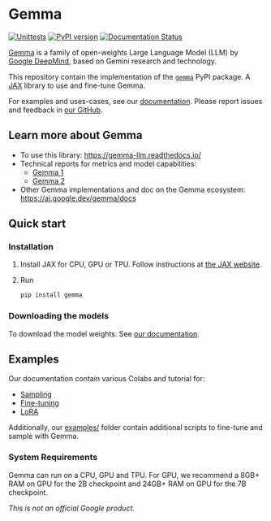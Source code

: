 # Gemma

[![Unittests](https://github.com/google-deepmind/gemma/actions/workflows/pytest_and_autopublish.yml/badge.svg)](https://github.com/google-deepmind/gemma/actions/workflows/pytest_and_autopublish.yml)
[![PyPI version](https://badge.fury.io/py/gemma.svg)](https://badge.fury.io/py/gemma)
[![Documentation Status](https://readthedocs.org/projects/gemma-llm/badge/?version=latest)](https://gemma-llm.readthedocs.io/en/latest/?badge=latest)

[Gemma](https://ai.google.dev/gemma) is a family of open-weights Large Language
Model (LLM) by [Google DeepMind](https://deepmind.google/), based on Gemini
research and technology.

This repository contain the implementation of the
[`gemma`](https://pypi.org/project/gemma/) PyPI package. A
[JAX](https://github.com/google/jax) library to use and fine-tune Gemma.

For examples and uses-cases, see our
[documentation](https://gemma-llm.readthedocs.io/). Please
report issues and feedback in
[our GitHub](https://github.com/google-deepmind/gemma/issues).

## Learn more about Gemma

* To use this library: https://gemma-llm.readthedocs.io/
* Technical reports for metrics and model capabilities:
  * [Gemma 1](https://goo.gle/GemmaReport)
  * [Gemma 2](https://goo.gle/gemma2report)
* Other Gemma implementations and doc on the Gemma ecosystem: https://ai.google.dev/gemma/docs

## Quick start

### Installation

1.  Install JAX for CPU, GPU or TPU. Follow instructions at
    [the JAX website](https://jax.readthedocs.io/en/latest/installation.html).
1.  Run

    ```sh
    pip install gemma
    ```

### Downloading the models

To download the model weights. See
[our documentation](https://gemma-llm.readthedocs.io/en/latest/checkpoints.html).

## Examples

Our documentation contain various Colabs and tutorial for:

* [Sampling](https://gemma-llm.readthedocs.io/en/latest/colab_sampling.html)
* [Fine-tuning](https://gemma-llm.readthedocs.io/en/latest/colab_finetuning.html)
* [LoRA](https://gemma-llm.readthedocs.io/en/latest/lora.html)

Additionally, our
[examples/](https://github.com/google-deepmind/gemma/tree/main/examples) folder
contain additional scripts to fine-tune and sample with Gemma.

### System Requirements

Gemma can run on a CPU, GPU and TPU. For GPU, we recommend a 8GB+ RAM on GPU for
the 2B checkpoint and 24GB+ RAM on GPU for the 7B checkpoint.

*This is not an official Google product.*
